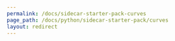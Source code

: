 ```yaml
---
permalink: /docs/sidecar-starter-pack-curves
page_path: /docs/python/sidecar-starter-pack/curves
layout: redirect
---
```

